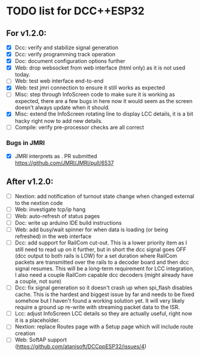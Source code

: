 # TODO list for DCC++ESP32

## For v1.2.0:

- [x] Dcc: verify and stabilize signal generation
- [x] Dcc: verify programming track operation
- [x] Doc: document configuration options further
- [x] Web: drop websocket from web interface (html only) as it is not used today.
- [ ] Web: test web interface end-to-end
- [x] Web: test jmri connection to ensure it still works as expected
- [ ] Misc: step through InfoScreen code to make sure it is working as expected, there are a few bugs in here now it would seem as the screen doesn't always
update when it should.
- [x] Misc: extend the InfoScreen rotating line to display LCC details, it is a bit hacky right now to add new details.
- [ ] Compile: verify pre-processor checks are all correct

### Bugs in JMRI
- [x] JMRI interprets <H ID ADDR IDX STATE> as <H ID STATE>. PR submitted https://github.com/JMRI/JMRI/pull/6537

## After v1.2.0:

- [ ] Nextion: add notification of turnout state change when changed external to the nextion code
- [ ] Web: investigate tcp/ip hang
- [ ] Web: auto-refresh of status pages
- [ ] Doc: write up arduino IDE build instructions
- [ ] Web: add busy/wait spinner for when data is loading (or being refreshed) in the web interface
- [ ] Dcc: add support for RailCom cut-out. This is a lower priority item as I still need to read up on it further, but in short the dcc signal goes OFF
(dcc output to both rails is LOW) for a set duration where RailCom packets are transmitted over the rails to a decoder board and then dcc signal
resumes. This will be a long-term requirement for LCC integration, I also need a couple RailCom capable dcc decoders (might already have a couple,
not sure)
- [ ] Dcc: fix signal generation so it doesn't crash up when spi_flash disables cache. This is the hardest and biggest issue by far and needs to be
fixed somehow but I haven't found a working solution yet. It will very likely require a ground up re-write with streaming packet data to the ISR.
- [ ] Lcc: adjust InfoScreen LCC details so they are actually useful, right now it is a placeholder.
- [ ] Nextion: replace Routes page with a Setup page which will include route creation
- [ ] Web: SoftAP support (https://github.com/atanisoft/DCCppESP32/issues/4)